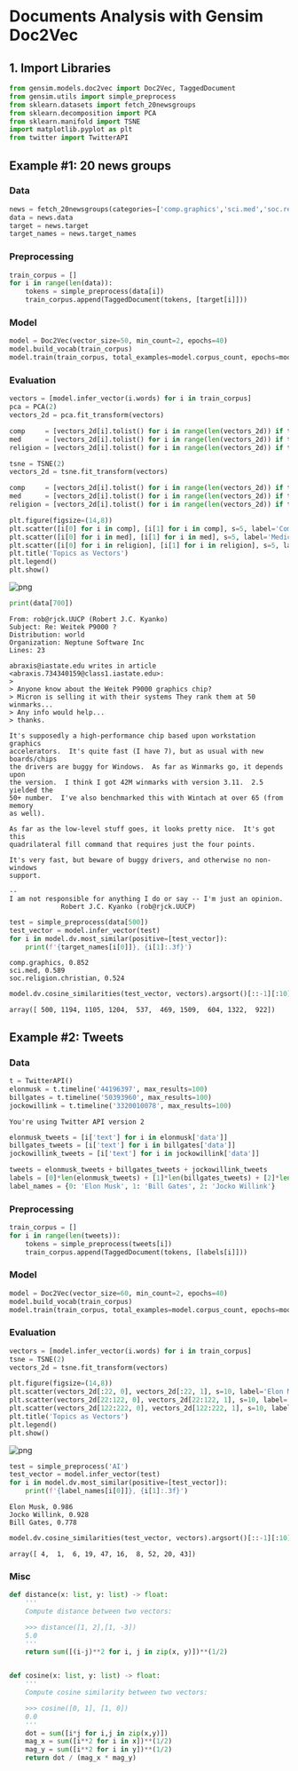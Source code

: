 # Documents Analysis with Gensim Doc2Vec

## 1. Import Libraries


```python
from gensim.models.doc2vec import Doc2Vec, TaggedDocument
from gensim.utils import simple_preprocess
from sklearn.datasets import fetch_20newsgroups
from sklearn.decomposition import PCA
from sklearn.manifold import TSNE
import matplotlib.pyplot as plt
from twitter import TwitterAPI
```

## Example #1: 20 news groups

### Data


```python
news = fetch_20newsgroups(categories=['comp.graphics','sci.med','soc.religion.christian'])
data = news.data
target = news.target
target_names = news.target_names
```

### Preprocessing


```python
train_corpus = []
for i in range(len(data)):
    tokens = simple_preprocess(data[i])
    train_corpus.append(TaggedDocument(tokens, [target[i]]))
```

### Model


```python
model = Doc2Vec(vector_size=50, min_count=2, epochs=40)
model.build_vocab(train_corpus)
model.train(train_corpus, total_examples=model.corpus_count, epochs=model.epochs)
```

### Evaluation


```python
vectors = [model.infer_vector(i.words) for i in train_corpus]
pca = PCA(2)
vectors_2d = pca.fit_transform(vectors)

comp     = [vectors_2d[i].tolist() for i in range(len(vectors_2d)) if target[i] == 0]
med      = [vectors_2d[i].tolist() for i in range(len(vectors_2d)) if target[i] == 1]
religion = [vectors_2d[i].tolist() for i in range(len(vectors_2d)) if target[i] == 2]
```


```python
tsne = TSNE(2)
vectors_2d = tsne.fit_transform(vectors)

comp     = [vectors_2d[i].tolist() for i in range(len(vectors_2d)) if target[i] == 0]
med      = [vectors_2d[i].tolist() for i in range(len(vectors_2d)) if target[i] == 1]
religion = [vectors_2d[i].tolist() for i in range(len(vectors_2d)) if target[i] == 2]
```


```python
plt.figure(figsize=(14,8))
plt.scatter([i[0] for i in comp], [i[1] for i in comp], s=5, label='Computer Graphics')
plt.scatter([i[0] for i in med], [i[1] for i in med], s=5, label='Medicine')
plt.scatter([i[0] for i in religion], [i[1] for i in religion], s=5, label='Christianity')
plt.title('Topics as Vectors')
plt.legend()
plt.show()
```


    
![png](images/doc2vec_13_0.png)
    



```python
print(data[700])
```

    From: rob@rjck.UUCP (Robert J.C. Kyanko)
    Subject: Re: Weitek P9000 ?
    Distribution: world
    Organization: Neptune Software Inc
    Lines: 23
    
    abraxis@iastate.edu writes in article <abraxis.734340159@class1.iastate.edu>:
    > 
    > Anyone know about the Weitek P9000 graphics chip?
    > Micron is selling it with their systems They rank them at 50 winmarks...
    > Any info would help...
    > thanks.
    
    It's supposedly a high-performance chip based upon workstation graphics
    accelerators.  It's quite fast (I have 7), but as usual with new boards/chips
    the drivers are buggy for Windows.  As far as Winmarks go, it depends upon
    the version.  I think I got 42M winmarks with version 3.11.  2.5 yielded the
    50+ number.  I've also benchmarked this with Wintach at over 65 (from memory
    as well).
    
    As far as the low-level stuff goes, it looks pretty nice.  It's got this
    quadrilateral fill command that requires just the four points.
    
    It's very fast, but beware of buggy drivers, and otherwise no non-windows
    support.
    
    --
    I am not responsible for anything I do or say -- I'm just an opinion.
                 Robert J.C. Kyanko (rob@rjck.UUCP)
    



```python
test = simple_preprocess(data[500])
test_vector = model.infer_vector(test)
for i in model.dv.most_similar(positive=[test_vector]):
    print(f'{target_names[i[0]]}, {i[1]:.3f}')
```

    comp.graphics, 0.852
    sci.med, 0.589
    soc.religion.christian, 0.524



```python
model.dv.cosine_similarities(test_vector, vectors).argsort()[::-1][:10]
```




    array([ 500, 1194, 1105, 1204,  537,  469, 1509,  604, 1322,  922])



## Example #2: Tweets

### Data


```python
t = TwitterAPI()
elonmusk = t.timeline('44196397', max_results=100)
billgates = t.timeline('50393960', max_results=100)
jockowillink = t.timeline('3320010078', max_results=100)
```

    You're using Twitter API version 2



```python
elonmusk_tweets = [i['text'] for i in elonmusk['data']]
billgates_tweets = [i['text'] for i in billgates['data']]
jockowillink_tweets = [i['text'] for i in jockowillink['data']]
```


```python
tweets = elonmusk_tweets + billgates_tweets + jockowillink_tweets
labels = [0]*len(elonmusk_tweets) + [1]*len(billgates_tweets) + [2]*len(jockowillink_tweets)
label_names = {0: 'Elon Musk', 1: 'Bill Gates', 2: 'Jocko Willink'}
```

### Preprocessing


```python
train_corpus = []
for i in range(len(tweets)):
    tokens = simple_preprocess(tweets[i])
    train_corpus.append(TaggedDocument(tokens, [labels[i]]))
```

### Model


```python
model = Doc2Vec(vector_size=60, min_count=2, epochs=40)
model.build_vocab(train_corpus)
model.train(train_corpus, total_examples=model.corpus_count, epochs=model.epochs)
```

### Evaluation


```python
vectors = [model.infer_vector(i.words) for i in train_corpus]
tsne = TSNE(2)
vectors_2d = tsne.fit_transform(vectors)

plt.figure(figsize=(14,8))
plt.scatter(vectors_2d[:22, 0], vectors_2d[:22, 1], s=10, label='Elon Musk')
plt.scatter(vectors_2d[22:122, 0], vectors_2d[22:122, 1], s=10, label='Bill Gates')
plt.scatter(vectors_2d[122:222, 0], vectors_2d[122:222, 1], s=10, label='Jocko Willink')
plt.title('Topics as Vectors')
plt.legend()
plt.show()
```


    
![png](images/doc2vec_27_0.png)
    



```python
test = simple_preprocess('AI')
test_vector = model.infer_vector(test)
for i in model.dv.most_similar(positive=[test_vector]):
    print(f'{label_names[i[0]]}, {i[1]:.3f}')
```

    Elon Musk, 0.986
    Jocko Willink, 0.928
    Bill Gates, 0.778



```python
model.dv.cosine_similarities(test_vector, vectors).argsort()[::-1][:10]
```




    array([ 4,  1,  6, 19, 47, 16,  8, 52, 20, 43])



### Misc


```python
def distance(x: list, y: list) -> float:
    '''
    Compute distance between two vectors:

    >>> distance([1, 2],[1, -3])
    5.0
    '''
    return sum([(i-j)**2 for i, j in zip(x, y)])**(1/2)


def cosine(x: list, y: list) -> float:
    '''
    Compute cosine similarity between two vectors:

    >>> cosine([0, 1], [1, 0])
    0.0
    '''
    dot = sum([i*j for i,j in zip(x,y)])
    mag_x = sum([i**2 for i in x])**(1/2)
    mag_y = sum([i**2 for i in y])**(1/2)    
    return dot / (mag_x * mag_y)
```
